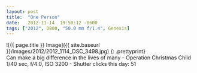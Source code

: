 ```yaml
---
layout: post
title:  "One Person"
date:   2012-11-14  19:50:12 -0600
tags: ["2012", D800, "50.0 mm f/1.4", Genesis]
---
```

![{{ page.title }} Image]({{ site.baseurl }}/images/2012/2012_1114_DSC_3498.jpg)
{: .prettyprint}  
Can make a big difference in the lives of many - Operation Christmas Child  
1/40 sec, f/4.0, ISO 3200 - Shutter clicks this day: 51